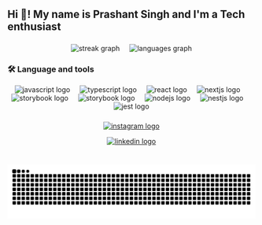 <h2 align="left">Hi 👋! My name is Prashant Singh and I'm a Tech enthusiast</h2>

###

<div align="center">
  <img src="https://streak-stats.demolab.com?user=sonuthecoder96&locale=en&mode=daily&theme=dark&hide_border=false&border_radius=5&order=3" height="150" alt="streak graph"  />
  <img width="12" />
  <img src="https://github-readme-stats.vercel.app/api/top-langs?username=sonuthecoder96&locale=en&hide_title=false&layout=compact&card_width=320&langs_count=5&theme=dracula&hide_border=false" height="150" alt="languages graph"  />
</div>

###



###
<h3 align="centre">🛠 Language and tools</h3>

<div align="center">
  <img src="https://cdn.jsdelivr.net/gh/devicons/devicon/icons/javascript/javascript-original.svg" height="40" alt="javascript logo"  />
  <img width="12" />
  <img src="https://cdn.jsdelivr.net/gh/devicons/devicon/icons/typescript/typescript-original.svg" height="40" alt="typescript logo"  />
  <img width="12" />
  <img src="https://cdn.jsdelivr.net/gh/devicons/devicon/icons/react/react-original.svg" height="40" alt="react logo"  />
  <img width="12" />
  <img src="https://cdn.jsdelivr.net/gh/devicons/devicon/icons/nextjs/nextjs-original.svg" height="40" alt="nextjs logo"  />
  <img width="12" />
  <img src="https://cdn.jsdelivr.net/gh/devicons/devicon/icons/css3/css3-original.svg" height="40" alt="storybook logo"  />
  <img width="12" />
  <img src="https://cdn.jsdelivr.net/gh/devicons/devicon/icons/html5/html5-original.svg" height="40" alt="storybook logo"  />
  <img width="12" />
  <img src="https://cdn.jsdelivr.net/gh/devicons/devicon/icons/nodejs/nodejs-original.svg" height="40" alt="nodejs logo"  />
  <img width="12" />
  <img src="https://cdn.jsdelivr.net/gh/devicons/devicon/icons/python/python-original.svg" height="40" alt="nestjs logo"  />
  <img width="12" />
  
  <img src="https://cdn.jsdelivr.net/gh/devicons/devicon@latest/icons/cplusplus/cplusplus-original.svg" height="40" alt="jest logo" />
          
</div>


###

<div align="center">
  <a href = "https://instagram.com/sonu.1.3?igshid=Yjk4NWM2ZWVkMw=="><img src="https://img.shields.io/static/v1?message=Instagram&logo=instagram&label=&color=E4405F&logoColor=white&labelColor=&style=for-the-badge" height="35" alt="instagram logo"  /></a>
  
  <a href = "https://www.linkedin.com/in/sonuthecoder96/"><img src="https://img.shields.io/static/v1?message=LinkedIn&logo=linkedin&label=&color=0077B5&logoColor=white&labelColor=&style=for-the-badge" height="35" alt="linkedin logo"  /></a>
</div>

###

<br clear="both">

<img src="https://raw.githubusercontent.com/sonuthecoder96/sonuthecoder96/output/snake.svg" alt="Snake animation" />

###

